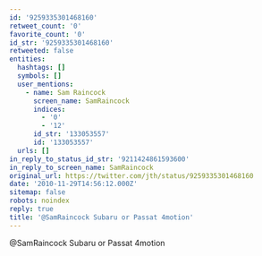 ```yaml
---
id: '9259335301468160'
retweet_count: '0'
favorite_count: '0'
id_str: '9259335301468160'
retweeted: false
entities:
  hashtags: []
  symbols: []
  user_mentions:
    - name: Sam Raincock
      screen_name: SamRaincock
      indices:
        - '0'
        - '12'
      id_str: '133053557'
      id: '133053557'
  urls: []
in_reply_to_status_id_str: '9211424861593600'
in_reply_to_screen_name: SamRaincock
original_url: https://twitter.com/jth/status/9259335301468160
date: '2010-11-29T14:56:12.000Z'
sitemap: false
robots: noindex
reply: true
title: '@SamRaincock Subaru or Passat 4motion'
---
```


@SamRaincock Subaru or Passat 4motion